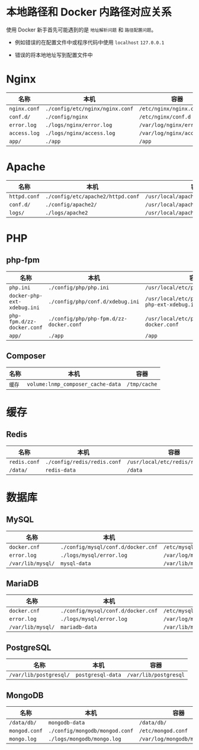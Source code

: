 # 本地路径和 Docker 内路径对应关系

使用 Docker 新手首先可能遇到的是 `地址解析问题` 和 `路径配置问题`。

* 例如错误的在配置文件中或程序代码中使用 `localhost` `127.0.0.1`

* 错误的将本地地址写到配置文件中

# Nginx

|名称|本机|容器|
|--|--|--|
|`nginx.conf`|`./config/etc/nginx/nginx.conf`|`/etc/nginx/nginx.conf`    |
|`conf.d/`   |`./config/nginx`               |`/etc/nginx/conf.d`        |
|`error.log` |`./logs/nginx/error.log`       |`/var/log/nginx/error.log` |
|`access.log`|`./logs/nginx/access.log`      |`/var/log/nginx/access.log`|
|`app/`      |`./app`                        |`/app`                     |

# Apache

|名称|本机|容器|
|--|--|--|
|`httpd.conf` | `./config/etc/apache2/httpd.conf` | `/usr/local/apache2/conf/httpd.conf`|
|`conf.d/`    | `./config/apache2/`               | `/usr/local/apache2/conf.d`         |
|`logs/`      | `./logs/apache2`                  | `/usr/local/apache2/logs`           |

# PHP

## php-fpm

|名称|本机|容器|
|--|--|--|
|`php.ini`                     |`./config/php/php.ini`                  |`/usr/local/etc/php/php.ini`                         |
|`docker-php-ext-xdebug.ini`   |`./config/php/conf.d/xdebug.ini`        |`/usr/local/etc/php/conf.d/docker-php-ext-xdebug.ini`|
|`php-fpm.d/zz-docker.conf`    |`./config/php/php-fpm.d/zz-docker.conf` |`/usr/local/etc/php-fpm.d/zz-docker.conf`            |
|`app/`                        |`./app`                                 |`/app`                                               |

## Composer

|名称|本机|容器|
|--|--|--|
|`缓存`|`volume:lnmp_composer_cache-data`|`/tmp/cache`|

# 缓存

## Redis

|名称|本机|容器|
|--|--|--|
|`redis.conf`|`./config/redis/redis.conf`|`/usr/local/etc/redis/redis.conf`|
|`/data/`    |`redis-data`               |`/data`                          |

# 数据库

## MySQL

|名称|本机|容器|
|--|--|--|
|`docker.cnf`       |`./config/mysql/conf.d/docker.cnf`|`/etc/mysql/conf.d/docker.cnf` |
|`error.log`        |`./logs/mysql/error.log`          |`/var/log/mysql/error.log`     |
|`/var/lib/mysql/`  |`mysql-data`                      |`/var/lib/mysql`               |

## MariaDB

|名称|本机|容器|
|--|--|--|
|`docker.cnf`       |`./config/mysql/conf.d/docker.cnf`|`/etc/mysql/conf.d/docker.cnf` |
|`error.log`        |`./logs/mysql/error.log`          |`/var/log/mysql/error.log`     |
|`/var/lib/mysql/`  |`mariadb-data`                      |`/var/lib/mysql`               |

## PostgreSQL

|名称|本机|容器|
|--|--|--|
|`/var/lib/postgresql/`|`postgresql-data`|`/var/lib/postgresql`|

## MongoDB

|名称|本机|容器|
|--|--|--|
|`/data/db/`  |`mongodb-data`                 |`/data/db/`                 |
|`mongod.conf`|`./config/mongodb/mongod.conf` |`/etc/mongod.conf`          |
|`mongo.log`  |`./logs/mongodb/mongo.log`     |`/var/log/mongodb/mongo.log`|
